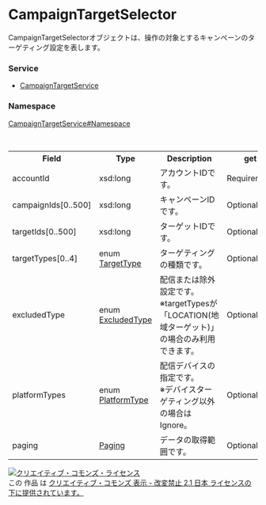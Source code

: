 # CampaignTargetSelector
CampaignTargetSelectorオブジェクトは、操作の対象とするキャンペーンのターゲティング設定を表します。
### Service
+ [CampaignTargetService](../../services/CampaignTargetService.md)

### Namespace
[CampaignTargetService#Namespace](../../services/CampaignTargetService.md#namespace)

<table>
 <tr>
  <th>Field</th>
  <th>Type</th>
  <th>Description</th>
  <th>get</th>
 </tr>
  <tr>
  <td>accountId</td>
  <td>xsd:long</td>
  <td>アカウントIDです。</td>
  <td>Requirement</td>
 </tr>
 <tr>
  <td>campaignIds[0..500]</td>
  <td>xsd:long</td>
  <td>キャンペーンIDです。</td>
  <td>Optional</td>
 </tr>
 <tr>
  <td>targetIds[0..500]</td>
  <td>xsd:long</td>
  <td>ターゲットIDです。</td>
  <td>Optional</td>
 </tr>
  <tr>
  <td>targetTypes[0..4]</td>
  <td>enum<br><a href="TargetType.md">TargetType</a></td>
  <td>ターゲティングの種類です。</td>
  <td>Optional</td>
 </tr>
 <tr>
  <td>excludedType</td>
  <td>enum<br><a href="ExcludedType.md">ExcludedType</a></td>
  <td>配信または除外設定です。<br>※targetTypesが「LOCATION(地域ターゲット)」の場合のみ利用できます。</td>
  <td>Optional</td>
 </tr>
 <tr>
  <td>platformTypes</td>
  <td>enum<br><a href="PlatformType.md">PlatformType</a></td>
  <td>配信デバイスの指定です。<br>※デバイスターゲティング以外の場合はIgnore。</td>
  <td>Optional</td>
 </tr>
  <tr>
  <td>paging</td>
  <td><a href="../Common/Paging.md">Paging</a></td>
  <td>データの取得範囲です。</td>
  <td>Optional</td>
 </tr>
</table>

<a rel="license" href="http://creativecommons.org/licenses/by-nd/2.1/jp/"><img alt="クリエイティブ・コモンズ・ライセンス" style="border-width:0" src="https://i.creativecommons.org/l/by-nd/2.1/jp/88x31.png" /></a><br />この 作品 は <a rel="license" href="http://creativecommons.org/licenses/by-nd/2.1/jp/">クリエイティブ・コモンズ 表示 - 改変禁止 2.1 日本 ライセンスの下に提供されています。</a>
